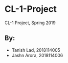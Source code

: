 # CL-1-Project
CL-1 Project, Spring 2019

## By:
<ul>
  <li>Tanish Lad, 2018114005</li>
  <li>Jashn Arora, 2018114006</li>
</ul>

